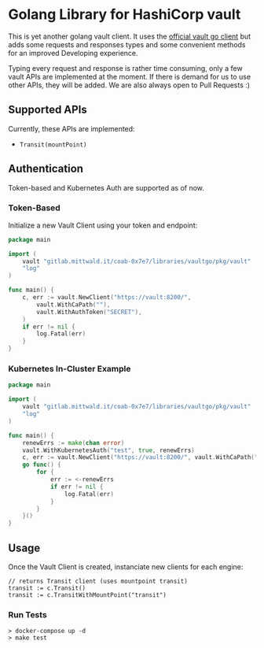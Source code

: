 # Golang Library for HashiCorp vault

This is yet another golang vault client.
It uses the [official vault go client](https://github.com/hashicorp/vault/tree/master/api) 
but adds some requests and responses types and some convenient methods for an improved Developing experience.

Typing every request and response is rather time consuming, only a few vault APIs are implemented at the moment. If there is demand for us
to use other APIs, they will be added. We are also always open to Pull Requests :)

## Supported APIs

Currently, these APIs are implemented:

-   `Transit(mountPoint)`

## Authentication

Token-based and Kubernetes Auth are supported as of now.

### Token-Based

Initialize a new Vault Client using your token and endpoint:

```go
package main

import (
	vault "gitlab.mittwald.it/coab-0x7e7/libraries/vaultgo/pkg/vault"
	"log"
)

func main() {
	c, err := vault.NewClient("https://vault:8200/", 
        vault.WithCaPath(""),
        vault.WithAuthToken("SECRET"),
    )
	if err != nil {
		log.Fatal(err)
    }
}
```

### Kubernetes In-Cluster Example

```go
package main

import (
	vault "gitlab.mittwald.it/coab-0x7e7/libraries/vaultgo/pkg/vault"
	"log"
)

func main() {
	renewErrs := make(chan error)
	vault.WithKubernetesAuth("test", true, renewErrs)
	c, err := vault.NewClient("https://vault:8200/", vault.WithCaPath(""), vault.WithKubernetesAuth("myrole", true, renewErrs))
	go func() {
		for {
			err := <-renewErrs
			if err != nil {
				log.Fatal(err)
			}
		}
	}()
}
```

## Usage

Once the Vault Client is created, instanciate new clients for each engine:

```
// returns Transit client (uses mountpoint transit)
transit := c.Transit()
transit := c.TransitWithMountPoint("transit")
```

### Run Tests
```
> docker-compose up -d
> make test
```

